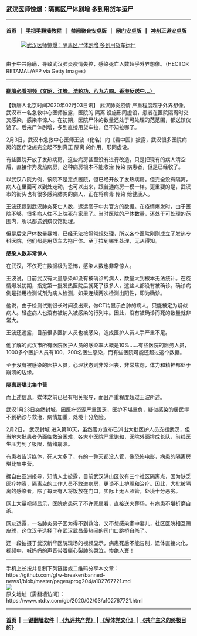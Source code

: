 ### 武汉医师惊爆：隔离区尸体剧增 多到用货车运尸
------------------------

#### [首页](https://github.com/gfw-breaker/banned-news1/blob/master/README.md) &nbsp;&nbsp;|&nbsp;&nbsp; [手把手翻墙教程](https://github.com/gfw-breaker/guides/wiki) &nbsp;&nbsp;|&nbsp;&nbsp; [禁闻聚合安卓版](https://github.com/gfw-breaker/bn-android) &nbsp;&nbsp;|&nbsp;&nbsp; [网门安卓版](https://github.com/oGate2/oGate) &nbsp;&nbsp;|&nbsp;&nbsp; [神州正道安卓版](https://github.com/SzzdOgate/update) 



<div><div class="featured_image">
 <a href="https://i.ntdtv.com/assets/uploads/2020/01/GettyImages-1196130133-2.jpg" target="_blank">
  <figure>
   <img alt="武汉医师惊爆：隔离区尸体剧增 多到用货车运尸" src="https://i.ntdtv.com/assets/uploads/2020/01/GettyImages-1196130133-2-800x450.jpg"/>
  </figure><br/>
 </a>
 <span class="caption">
  由于中共隐瞒，导致武汉肺炎疫情失控，感染死亡人数超乎外界想像。（HECTOR RETAMAL/AFP via Getty Images）
 </span>
</div>
</div><hr/>

#### [翻墙必看视频（文昭、江峰、法轮功、八九六四、香港反送中...）](http://167.172.214.107/home.html)

<div><div class="post_content" itemprop="articleBody">
 <p>
  【新唐人北京时间2020年02月03日讯】
  <ok href="https://www.ntdtv.com/gb/442749.htm">
   武汉肺炎疫情
  </ok>
  严重程度超乎外界想像。武汉市一名急救中心医师披露，医院的
  <ok href="https://www.ntdtv.com/gb/隔离.htm">
   隔离
  </ok>
  设施形同虚设，患者在医院隔离时交叉感染，感染率惊人。在初期，医院尸体的数量还处于可处理的范范围，都送殡仪馆了。后来尸体剧增，多到直接用货车拉，但不知拉哪了。
 </p>
 <p>
  2月3日，武汉市急救中心医师王波（化名）向《看中国》披露，武汉很多医院病房的医疗设施完全起不到真正
  <ok href="https://www.ntdtv.com/gb/隔离.htm">
   隔离
  </ok>
  的作用，形同虚设。
 </p>
 <p>
  有些医院开放了发热病房，这些病房甚至没有进行改造，只是把现有的病人清空后，直接作为发热病房，这种病房根本不能收治
  <ok href="https://www.ntdtv.com/gb/传染.htm">
   传染
  </ok>
  病患者，但是已经收了。
 </p>
 <p>
  以武汉八院为例，该院不是定点医院，但已经开放了发热病房。但完全没有隔离，病人在里面可以到处走动，也可以出来，跟普通病房一模一样。更重要的是，武汉市的街头也有很多感染肺炎的病人，正在将病毒
  <ok href="https://www.ntdtv.com/gb/传染.htm">
   传染
  </ok>
  给健康人。
 </p>
 <p>
  王波还提到武汉肺炎死亡人数，远远高于中共官方的数据。在疫情爆发时，由于医院不够，很多病人住不上院死在家里了。当时医院的尸体数量，还处于可处理的范围内，所以都送到殡仪馆处理。
 </p>
 <p>
  但是后来尸体数量暴增，已经无法按照常规处理，所以各个医院刚刚成立了发热专科医院，他们都是用货车去拖尸体。至于拉到哪里处理，无从得知。
 </p>
 <p>
  <strong>
   感染人数非常惊人
  </strong>
 </p>
 <p>
  在武汉，不仅死亡数据极为恐怖，感染人数也非常惊人。
 </p>
 <p>
  王波说，目前武汉有大量感染却没有被确诊的病人，数量大到根本无法统计。在疫情爆发初期，指定第一批发热医院后就死了很多人，这些人都没有被确诊。确诊病例是指用检测试剂为病人检测，如果连续两次检测出阳性，即为确诊。
 </p>
 <p>
  他说，由于检测试剂很长时间没出来，做CT片显示白肺的病人，只能被定为疑似病人。轻症病人也没有被纳入被感染的行列中。因此，没有被确诊而死的数量就非常大。
 </p>
 <p>
  王波还透露，目前很多医护人员也被感染，造成医护人员人手严重不足。
 </p>
 <p>
  他了解的武汉市所有医院医护人员的感染率大概是10%……有些医院的医务人员，1000多个医护人员有100、200名医生感染，而有些医院可能还超过这个数据。
 </p>
 <p>
  至于没有被感染的医护人员，心理状态则非常沮丧，非常焦虑，体力和精神都处于崩溃的边缘。
 </p>
 <p>
  <strong>
   隔离房堪比集中营
  </strong>
 </p>
 <p>
  而上述信息，媒体之前已经有相关报导，而且严重程度超过王波所述。
 </p>
 <p>
  武汉1月23日突然封城，因医疗资源严重匮乏，医护不堪重负，疑似感染的居民得不到确诊与救治，病情加重，处境十分危险。
 </p>
 <p>
  2月2日，
  <ok href="https://www.ntdtv.com/gb/武汉封城.htm">
   武汉封城
  </ok>
  进入第10天，虽然官方宣布已派出大批医护人员支援武汉，但当地大批患者仍面临救治困难，各大小医院严重饱和，医院外面排成长队，前线医生压力到了极限，情绪崩溃。
 </p>
 <p>
  有患者告诉媒体，死人太多了，有的一整天都没人管，像恐怖电影，病患的隔离房堪比集中营。
 </p>
 <div class="video_fit_container">
 </div>
 <p>
  据自由亚洲报导，知情人士披露，目前武汉洪山区仅有三个社区隔离点，因为缺乏医疗物资，隔离点的工作人员不敢进病房，更谈不上护理和治疗。因此，大批被隔离的感染者，除了每天有人将饭放在门口，实际上无人照管，处境十分恶劣。
 </p>
 <p>
  网上大量视频显示，医院病患死了不许家属看，直接送火葬场，有病患不堪折磨自杀。
 </p>
 <p>
  网友透露，一名肺炎男子因为得不到救治，又不想感染家中妻儿，社区医院相互踢皮球，这位汉子选择了在武汉武昌最热闹的司门口跳桥自杀了。
 </p>
 <p>
  还一段拍摄于武汉新华医院现场的视频显示，病患死后不能告别，遗体直接火化，视频中，喊妈妈的声音带着撕心裂肺的哭泣，惨绝人寰！
 </p>
</div></div>
<hr/>
手机上长按并复制下列链接或二维码分享本文章：<br/>
https://github.com/gfw-breaker/banned-news1/blob/master/pages/prog204/a102767721.md <br/>
<a href='https://github.com/gfw-breaker/banned-news1/blob/master/pages/prog204/a102767721.md'><img src='https://github.com/gfw-breaker/banned-news1/blob/master/pages/prog204/a102767721.md.png'/></a> <br/>
原文地址（需翻墙访问）：https://www.ntdtv.com/gb/2020/02/03/a102767721.html


------------------------
#### [首页](https://github.com/gfw-breaker/banned-news1/blob/master/README.md) &nbsp;|&nbsp; [一键翻墙软件](https://github.com/gfw-breaker/nogfw/blob/master/README.md) &nbsp;| [《九评共产党》](https://github.com/gfw-breaker/9ping.md/blob/master/README.md#九评之一评共产党是什么) | [《解体党文化》](https://github.com/gfw-breaker/jtdwh.md/blob/master/README.md) | [《共产主义的终极目的》](https://github.com/gfw-breaker/gczydzjmd.md/blob/master/README.md)


<img src='http://gfw-breaker.win/banned-news/pages/prog204/a102767721.md' width='0px' height='0px'/>